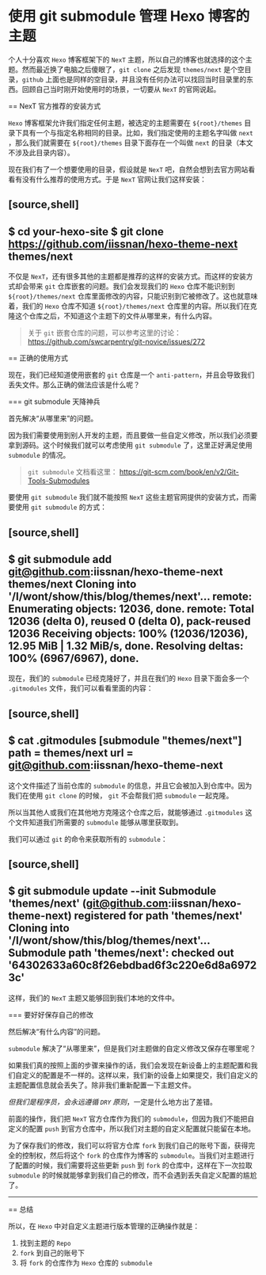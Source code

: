 # 使用 git submodule 管理 Hexo 博客的主题



个人十分喜欢 `Hexo` 博客框架下的 `NexT` 主题，所以自己的博客也就选择的这个主题。然而最近换了电脑之后傻眼了，`git clone` 之后发现 `themes/next` 是个空目录，`github` 上面也是同样的空目录，并且没有任何办法可以找回当时目录里的东西。回顾自己当时刚开始使用时的场景，一切要从 `NexT` 的官网说起。

== NexT 官方推荐的安装方式

`Hexo` 博客框架允许我们指定任何主题，被选定的主题需要在 `${root}/themes` 目录下具有一个与指定名称相同的目录。比如，我们指定使用的主题名字叫做 `next` ，那么我们就需要在 `${root}/themes` 目录下面存在一个叫做 `next` 的目录（本文不涉及此目录内容）。

现在我们有了一个想要使用的目录，假设就是 `NexT` 吧，自然会想到去官方网站看看有没有什么推荐的使用方式。于是 `NexT` 官网让我们这样安装：

[source,shell]
----
$ cd your-hexo-site
$ git clone https://github.com/iissnan/hexo-theme-next themes/next
----

不仅是 `NexT`，还有很多其他的主题都是推荐的这样的安装方式。而这样的安装方式却会带来 `git` 仓库嵌套的问题。我们会发现我们的 `Hexo` 仓库不能识别到 `${root}/themes/next` 仓库里面修改的内容，只能识别到它被修改了。这也就意味着，我们的 `Hexo` 仓库不知道 `${root}/themes/next` 仓库里的内容。所以我们在克隆这个仓库之后，不知道这个主题下的文件从哪里来，有什么内容。

> 关于 `git` 嵌套仓库的问题，可以参考这里的讨论： https://github.com/swcarpentry/git-novice/issues/272

== 正确的使用方式

现在，我们已经知道使用嵌套的 `git` 仓库是一个 `anti-pattern`，并且会导致我们丢失文件。那么正确的做法应该是什么呢？

=== git submodule 天降神兵

首先解决“从哪里来”的问题。

因为我们需要使用到别人开发的主题，而且要做一些自定义修改，所以我们必须要拿到源码。这个时候我们就可以考虑使用 `git submodule` 了，这里正好满足使用 `submodule` 的情况。

> `git submodule` 文档看这里： https://git-scm.com/book/en/v2/Git-Tools-Submodules

要使用 `git submodule` 我们就不能按照 `NexT` 这些主题官网提供的安装方式，而需要使用 `git submodule` 的方式：

[source,shell]
----
$ git submodule add git@github.com:iissnan/hexo-theme-next themes/next
Cloning into '/I/wont/show/this/blog/themes/next'...
remote: Enumerating objects: 12036, done.
remote: Total 12036 (delta 0), reused 0 (delta 0), pack-reused 12036
Receiving objects: 100% (12036/12036), 12.95 MiB | 1.32 MiB/s, done.
Resolving deltas: 100% (6967/6967), done.
----

现在，我们的 `submodule` 已经克隆好了，并且在我们的 `Hexo` 目录下面会多一个 `.gitmodules` 文件，我们可以看看里面的内容：

[source,shell]
----
$ cat .gitmodules
[submodule "themes/next"]
	path = themes/next
	url = git@github.com:iissnan/hexo-theme-next
----

这个文件描述了当前仓库的 `submodule` 的信息，并且它会被加入到仓库中。因为我们在使用 `git clone` 的时候， `git` 不会帮我们把 `submodule` 一起克隆。

所以当其他人或我们在其他地方克隆这个仓库之后，就能够通过 `.gitmodules` 这个文件知道我们所需要的 `submodule` 能够从哪里获取到。

我们可以通过 `git` 的命令来获取所有的 `submodule`：

[source,shell]
----
$ git submodule update --init
Submodule 'themes/next' (git@github.com:iissnan/hexo-theme-next) registered for path 'themes/next'
Cloning into '/I/wont/show/this/blog/themes/next'...
Submodule path 'themes/next': checked out '64302633a60c8f26ebdbad6f3c220e6d8a69723c'
----

这样，我们的 `NexT` 主题又能够回到我们本地的文件中。

=== 要好好保存自己的修改

然后解决“有什么内容”的问题。

`submodule` 解决了“从哪里来”，但是我们对主题做的自定义修改又保存在哪里呢？

如果我们真的按照上面的步骤来操作的话，我们会发现在新设备上的主题配置和我们自定义的配置是不一样的。这样以来，我们新的设备上如果提交，我们自定义的主题配置信息就会丢失了。除非我们重新配置一下主题文件。

*但我们是程序员，会永远遵循 `DRY` 原则*，一定是什么地方出了差错。

前面的操作，我们把 `NexT` 官方仓库作为我们的 `submodule`，但因为我们不能把自定义的配置 `push` 到官方仓库中，所以我们对主题的自定义配置就只能留在本地。

为了保存我们的修改，我们可以将官方仓库 `fork` 到我们自己的账号下面，获得完全的控制权，然后将这个 `fork` 的仓库作为博客的 `submodule`。当我们对主题进行了配置的时候，我们需要将这些更新 `push` 到 `fork` 的仓库中，这样在下一次拉取 `submodule` 的时候就能够拿到我们自己的修改，而不会遇到丢失自定义配置的尴尬了。


---

== 总结

所以，在 `Hexo` 中对自定义主题进行版本管理的正确操作就是：

1. 找到主题的 `Repo`
2. `fork` 到自己的账号下
3. 将 `fork` 的仓库作为 `Hexo` 仓库的 `submodule`


